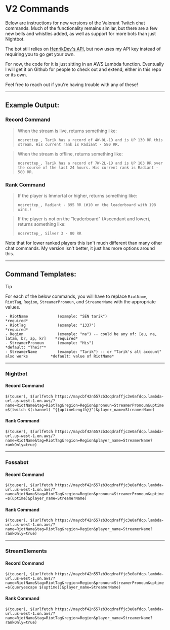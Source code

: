 # V2 Commands

Below are instructions for new versions of the Valorant Twitch chat commands. Much of the functionality remains similar, but there are a few new bells and whistles added, as well as support for more bots than just Nightbot.

The bot still relies on [HenrikDev's API](https://github.com/Henrik-3/unofficial-valorant-api), but now uses my API key instead of requiring you to go get your own.

For now, the code for it is just sitting in an AWS Lambda function. Eventually I will get it on Github for people to check out and extend, either in this repo or its own.

Feel free to reach out if you're having trouble with any of these!

---

## Example Output:

### Record Command
> When the stream is live, returns something like:
>
> `nosrettep_, Tarik has a record of 4W-0L-1D and is UP 130 RR this stream. His current rank is Radiant - 580 RR.`

> When the stream is offline, returns something like:
>
> `nosrettep_, Tarik has a record of 7W-2L-1D and is UP 103 RR over the course of the last 24 hours. His current rank is Radiant - 580 RR.`

### Rank Command
> If the player is Immortal or higher, returns something like:
>
> `nosrettep_, Radiant - 895 RR (#10 on the leaderboard with 198 wins.)`

> If the player is not on the "leaderboard" (Ascendant and lower), returns something like:
>
> `nosrettep_, Silver 3 - 80 RR`

Note that for lower ranked players this isn't much different than many other chat commands. My version isn't better, it just has more options around this.

---

## Command Templates:

> [!TIP]
> For each of the below commands, you will have to replace `RiotName`, `RiotTag`, `Region`, `StreamerPronoun`, and `StreamerName` with the appropriate values.

```
- RiotName             (example: "SEN tarik")                                             *required*
- RiotTag              (example: "1337")                                                  *required*
- Region               (example: "na") -- could be any of: [eu, na, latam, br, ap, kr]    *required*
- StreamerPronoun      (example: "His")                                                   *default: "Their"*
- StreamerName         (example: "Tarik") -- or "Tarik's alt account" also works          *default: value of RiotName*
```

---

### Nightbot

#### Record Command
`
$(touser), $(urlfetch https://maycbf42n557zb3oqdraffjc3e0afdcp.lambda-url.us-west-1.on.aws/?name=RiotName&tag=RiotTag&region=Region&pronoun=StreamerPronoun&uptime=$(twitch $(channel) "{{uptimeLength}}")&player_name=StreamerName)
`

#### Rank Command
`
$(touser), $(urlfetch https://maycbf42n557zb3oqdraffjc3e0afdcp.lambda-url.us-west-1.on.aws/?name=RiotName&tag=RiotTag&region=Region&player_name=StreamerName?rankOnly=true)
`

---

### Fossabot

#### Record Command
`
$(touser), $(urlfetch https://maycbf42n557zb3oqdraffjc3e0afdcp.lambda-url.us-west-1.on.aws/?name=RiotName&tag=RiotTag&region=Region&pronoun=StreamerPronoun&uptime=$(uptime)&player_name=StreamerName)
`

#### Rank Command
`
$(touser), $(urlfetch https://maycbf42n557zb3oqdraffjc3e0afdcp.lambda-url.us-west-1.on.aws/?name=RiotName&tag=RiotTag&region=Region&player_name=StreamerName?rankOnly=true)
`

---

### StreamElements

#### Record Command
`
$(touser), $(urlfetch https://maycbf42n557zb3oqdraffjc3e0afdcp.lambda-url.us-west-1.on.aws/?name=RiotName&tag=RiotTag&region=Region&pronoun=StreamerPronoun&uptime=$(queryescape $(uptime))&player_name=StreamerName)
`

#### Rank Command
`
$(touser), $(urlfetch https://maycbf42n557zb3oqdraffjc3e0afdcp.lambda-url.us-west-1.on.aws/?name=RiotName&tag=RiotTag&region=Region&player_name=StreamerName?rankOnly=true)
`
